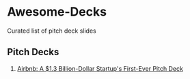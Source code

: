 # Awesome-Decks
Curated list of pitch deck slides

## Pitch Decks
  1. [Airbnb: A $1.3 Billion-Dollar Startup's First-Ever Pitch Deck](http://www.businessinsider.com/airbnb-a-13-billion-dollar-startups-first-ever-pitch-deck-2011-9#-1)
